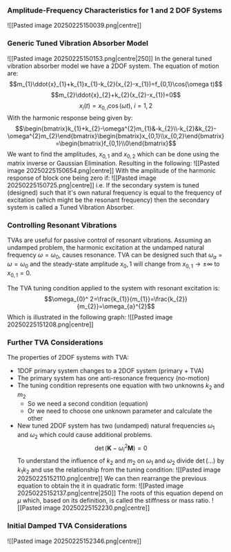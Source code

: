 ### Amplitude-Frequency Characteristics for 1 and 2 DOF Systems
![[Pasted image 20250225150039.png|centre]]
### Generic Tuned Vibration Absorber Model
![[Pasted image 20250225150153.png|centre|250]]
In the general tuned vibration absorber model we have a 2DOF system. The equation of motion are:
$$m_{1}\ddot{x}_{1}+k_{1}x_{1}-k_{2}(x_{2}-x_{1})=f_{0,1}\cos(\omega t)$$
$$m_{2}\ddot{x}_{2}+k_{2}(x_{2}-x_{1})=0$$
$$x_{i}(t)=x_{0,i}\cos(\omega t),~i=1,2$$
With the harmonic response being given by:
$$\begin{bmatrix}k_{1}+k_{2}-\omega^{2}m_{1}&-k_{2}\\-k_{2}&k_{2}-\omega^{2}m_{2}\end{bmatrix}\begin{bmatrix}x_{0,1}\\x_{0,2}\end{bmatrix}=\begin{bmatrix}f_{0,1}\\0\end{bmatrix}$$
We want to find the amplitudes, $x_{0,1}$ and $x_{0,2}$ which can be done using the matrix inverse or Gaussian Elimination.
Resulting in the following:
![[Pasted image 20250225150654.png|centre]]
With the amplitude of the harmonic response of block one being zero if:
![[Pasted image 20250225150725.png|centre]]
i.e. If the secondary system is tuned (designed) such that it's own natural frequency is equal to the frequency of excitation (which might be the resonant frequency) then the secondary system is called a Tuned Vibration Absorber.
### Controlling Resonant Vibrations
TVAs are useful for passive control of resonant vibrations. Assuming an undamped problem, the harmonic excitation at the undamped natural frequency $\omega=\omega_{0}$, causes resonance. TVA can be designed such that $\omega_{a}=\omega=\omega_{0}$ and the steady-state amplitude $x_0,1$ will change from $x_{0,1}\rightarrow \pm\infty$ to $x_{0,1}=0$.

The TVA tuning condition applied to the system with resonant excitation is:
$$\omega_{0}^ 2=\frac{k_{1}}{m_{1}}=\frac{k_{2}}{m_{2}}=\omega_{a}^{2}$$
Which is illustrated in the following graph:
![[Pasted image 20250225151208.png|centre]]
### Further TVA Considerations
The properties of 2DOF systems with TVA:
- 1DOF primary system changes to a 2DOF system (primary + TVA)
- The primary system has one anti-resonance frequency (no-motion)
- The tuning condition represents one equation with two unknowns $k_{2}$ and $m_{2}$
	- So we need a second condition (equation)
	- Or we need to choose one unknown parameter and calculate the other
- New tuned 2DOF system has two (undamped) natural frequencies $\omega_{1}$ and $\omega_{2}$ which could cause additional problems.
$$\det(\mathbf{K}-\omega ^{2}_{i}\mathbf{M})=0$$
To understand the influence of $k_{2}$ and $m_{2}$ on $\omega_{1}$ and $\omega_{2}$ divide $\det(...)$ by $k_{1}k_{2}$ and use the relationship from the tuning condition:
![[Pasted image 20250225152110.png|centre]]
We can then rearrange the previous equation to obtain the it in quadratic form:
![[Pasted image 20250225152137.png|centre|250]]
The roots of this equation depend on $\mu$ which, based on its definition, is called the stiffness or mass ratio.
![[Pasted image 20250225152230.png|centre]]
### Initial Damped TVA Considerations
![[Pasted image 20250225152346.png|centre]]
